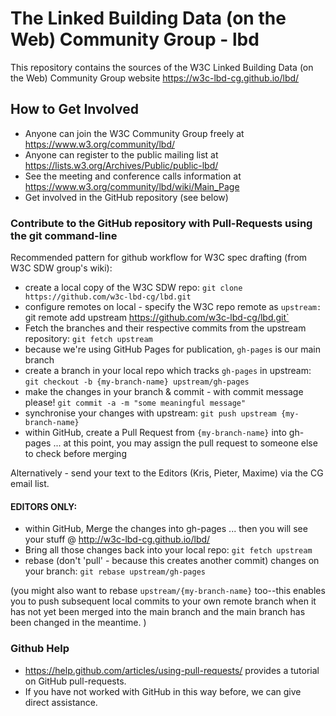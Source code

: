 # The Linked Building Data (on the Web) Community Group - lbd
This repository contains the sources of the W3C Linked Building Data (on the Web) Community Group website https://w3c-lbd-cg.github.io/lbd/

## How to Get Involved

* Anyone can join the W3C Community Group freely at https://www.w3.org/community/lbd/
* Anyone can register to the public mailing list at https://lists.w3.org/Archives/Public/public-lbd/
* See the meeting and conference calls information at https://www.w3.org/community/lbd/wiki/Main_Page
* Get involved in the GitHub repository (see below)

### Contribute to the GitHub repository with Pull-Requests using the git command-line

Recommended pattern for github workflow for W3C spec drafting (from W3C SDW group's wiki):

* create a local copy of the W3C SDW repo: `git clone https://github.com/w3c-lbd-cg/lbd.git`
* configure remotes on local - specify the W3C repo remote as `upstream:  `git remote add upstream https://github.com/w3c-lbd-cg/lbd.git`
* Fetch the branches and their respective commits from the upstream repository: `git fetch upstream`
* because we're using GitHub Pages for publication, `gh-pages` is our main branch
* create a branch in your local repo which tracks `gh-pages` in upstream: `git checkout -b {my-branch-name} upstream/gh-pages`
* make the changes in your branch & commit - with commit message please! `git commit -a -m "some meaningful message"`
* synchronise your changes with upstream: `git push upstream {my-branch-name}`
* within GitHub, create a Pull Request from `{my-branch-name}` into gh-pages ... at this point, you may assign the pull request to someone else to check before merging

Alternatively - send your text to the Editors (Kris, Pieter, Maxime) via the CG email list.

#### EDITORS ONLY: 

* within GitHub, Merge the changes into gh-pages ... then you will see your stuff @ http://w3c-lbd-cg.github.io/lbd/
* Bring all those changes back into your local repo: `git fetch upstream`
* rebase (don't 'pull' - because this creates another commit) changes on your branch: `git rebase upstream/gh-pages`

(you might also want to rebase `upstream/{my-branch-name}` too--this enables you to push subsequent local commits to your own remote branch when it has not yet been merged into the main branch and the main branch has been changed in the meantime. )

### Github Help

* https://help.github.com/articles/using-pull-requests/ provides a tutorial on GitHub pull-requests.
* If you have not worked with GitHub in this way before, we can give direct assistance.
